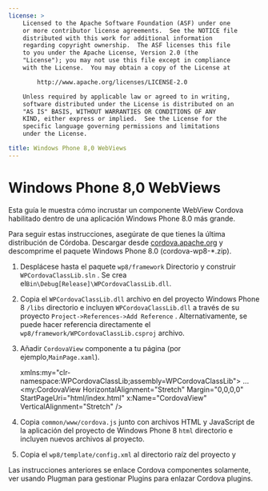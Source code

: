```yaml
---
license: >
    Licensed to the Apache Software Foundation (ASF) under one
    or more contributor license agreements.  See the NOTICE file
    distributed with this work for additional information
    regarding copyright ownership.  The ASF licenses this file
    to you under the Apache License, Version 2.0 (the
    "License"); you may not use this file except in compliance
    with the License.  You may obtain a copy of the License at

        http://www.apache.org/licenses/LICENSE-2.0

    Unless required by applicable law or agreed to in writing,
    software distributed under the License is distributed on an
    "AS IS" BASIS, WITHOUT WARRANTIES OR CONDITIONS OF ANY
    KIND, either express or implied.  See the License for the
    specific language governing permissions and limitations
    under the License.

title: Windows Phone 8,0 WebViews
---
```


# Windows Phone 8,0 WebViews

Esta guía le muestra cómo incrustar un componente WebView Cordova habilitado dentro de una aplicación Windows Phone 8.0 más grande.

Para seguir estas instrucciones, asegúrate de que tienes la última distribución de Córdoba. Descargar desde [cordova.apache.org](http://cordova.apache.org) y descomprime el paquete Windows Phone 8.0 (cordova-wp8-*.zip).

  1. Desplácese hasta el paquete `wp8/framework` Directorio y construir `WPCordovaClassLib.sln` . Se crea el`Bin\Debug[Release]\WPCordovaClassLib.dll`.

  2. Copia el `WPCordovaClassLib.dll` archivo en del proyecto Windows Phone 8 `/libs` directorio e incluyen `WPCordovaClassLib.dll` a través de su proyecto `Project->References->Add Reference` . Alternativamente, se puede hacer referencia directamente el `wp8/framework/WPCordovaClassLib.csproj` archivo.

  3. Añadir `CordovaView` componente a tu página (por ejemplo,`MainPage.xaml`).
    
        xmlns:my="clr-namespace:WPCordovaClassLib;assembly=WPCordovaClassLib">
        ...
        <my:CordovaView HorizontalAlignment="Stretch" Margin="0,0,0,0" 
        StartPageUri="html/index.html" x:Name="CordovaView" VerticalAlignment="Stretch" />
        

  4. Copia `common/www/cordova.js` junto con archivos HTML y JavaScript de la aplicación del proyecto de Windows Phone 8 `html` directorio e incluyen nuevos archivos al proyecto.

  5. Copia el `wp8/template/config.xml` al directorio raíz del proyecto y

Las instrucciones anteriores se enlace Cordova componentes solamente, ver usando Plugman para gestionar Plugins para enlazar Cordova plugins.